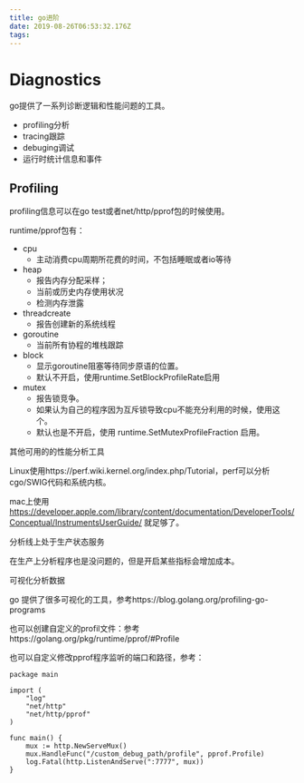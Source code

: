 ```yaml
---
title: go进阶
date: 2019-08-26T06:53:32.176Z
tags:
---
```

# Diagnostics

go提供了一系列诊断逻辑和性能问题的工具。

- profiling分析
- tracing跟踪
- debuging调试
- 运行时统计信息和事件

## Profiling

profiling信息可以在go test或者net/http/pprof包的时候使用。

runtime/pprof包有：

- cpu
  - 主动消费cpu周期所花费的时间，不包括睡眠或者io等待
- heap
  - 报告内存分配采样；
  - 当前或历史内存使用状况
  - 检测内存泄露
- threadcreate
  - 报告创建新的系统线程
- goroutine
  - 当前所有协程的堆栈跟踪
- block
  - 显示goroutine阻塞等待同步原语的位置。
  - 默认不开启，使用runtime.SetBlockProfileRate启用
- mutex
  - 报告锁竞争。
  - 如果认为自己的程序因为互斥锁导致cpu不能充分利用的时候，使用这个。
  - 默认也是不开启，使用 runtime.SetMutexProfileFraction 启用。

其他可用的的性能分析工具

Linux使用https://perf.wiki.kernel.org/index.php/Tutorial，perf可以分析cgo/SWIG代码和系统内核。

mac上使用 https://developer.apple.com/library/content/documentation/DeveloperTools/Conceptual/InstrumentsUserGuide/ 就足够了。

分析线上处于生产状态服务

在生产上分析程序也是没问题的，但是开启某些指标会增加成本。

可视化分析数据

go 提供了很多可视化的工具，参考https://blog.golang.org/profiling-go-programs

也可以创建自定义的profil文件：参考https://golang.org/pkg/runtime/pprof/#Profile

也可以自定义修改pprof程序监听的端口和路径，参考：

```
package main

import (
	"log"
	"net/http"
	"net/http/pprof"
)

func main() {
	mux := http.NewServeMux()
	mux.HandleFunc("/custom_debug_path/profile", pprof.Profile)
	log.Fatal(http.ListenAndServe(":7777", mux))
}
```